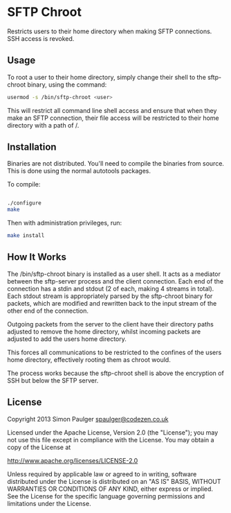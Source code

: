 # SFTP Chroot

Restricts users to their home directory when making SFTP connections. SSH access is revoked.

## Usage
To root a user to their home directory, simply change their shell to the sftp-chroot binary,
using the command:

```bash
usermod -s /bin/sftp-chroot <user>
```

This will restrict all command line shell access and ensure that when they make an SFTP 
connection, their file access will be restricted to their home directory with a path of /.

## Installation

Binaries are not distributed. You'll need to compile the binaries from source. This is done
using the normal autotools packages.

To compile:

```bash

./configure
make
```

Then with administration privileges, run:

```bash
make install

```

## How It Works

The /bin/sftp-chroot binary is installed as a user shell. It acts as a mediator between
the sftp-server process and the client connection. Each end of the connection has a
stdin and stdout (2 of each, making 4 streams in total). Each stdout stream is appropriately 
parsed by the sftp-chroot binary for packets, which are modified and rewritten back to
the input stream of the other end of the connection.

Outgoing packets from the server to the client have their directory paths adjusted to remove
the home directory, whilst incoming packets are adjusted to add the users home directory.

This forces all communications to be restricted to the confines of the users home directory,
effectively rooting them as chroot would.

The process works because the sftp-chroot shell is above the encryption of SSH but below the 
SFTP server.

## License

Copyright 2013 Simon Paulger <spaulger@codezen.co.uk>

Licensed under the Apache License, Version 2.0 (the "License");
you may not use this file except in compliance with the License.
You may obtain a copy of the License at

http://www.apache.org/licenses/LICENSE-2.0

Unless required by applicable law or agreed to in writing, software
distributed under the License is distributed on an "AS IS" BASIS,
WITHOUT WARRANTIES OR CONDITIONS OF ANY KIND, either express or implied.
See the License for the specific language governing permissions and
limitations under the License.

